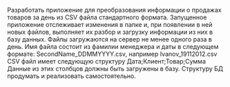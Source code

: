 Разработать приложение для преобразования информации о продажах товаров за день из CSV файла стандартного формата. Запущенное приложение отслеживает изменения в папке и, при появлении в ней новых файлов, выполняет их разбор и загрузку информации из них в базу данных. Файлы загружаются на сервер не менее одного раза в день. Имя файла состоит из фамилии менеджера и даты в следующем формате: SecondName_DDMMYYYY.csv, например Ivanov_19112012.csv
CSV файл имеет следующую структуру
Дата;Клиент;Товар;Сумма
Данные из этих столбцов должны быть загружены в базу. Структуру БД продумать и реализовать самостоятельно. 

